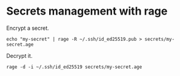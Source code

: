# Secrets management with rage

Encrypt a secret.

```console
echo "my-secret" | rage -R ~/.ssh/id_ed25519.pub > secrets/my-secret.age
```

Decrypt it.

```console
rage -d -i ~/.ssh/id_ed25519 secrets/my-secret.age
```
